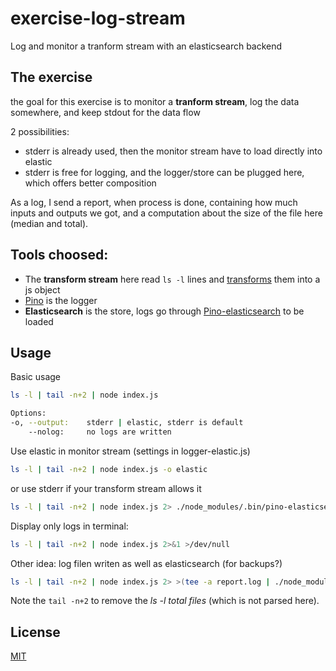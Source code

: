 # exercise-log-stream

Log and monitor a tranform stream with an elasticsearch backend

## The exercise

the goal for this exercise is to monitor a **tranform stream**, log the data somewhere, and keep stdout for the data flow

2 possibilities:
- stderr is already used, then the monitor stream have to load directly into elastic
- stderr is free for logging, and the logger/store can be plugged here, which offers better composition

As a log, I send a report, when process is done, containing how much inputs and outputs we got,
and a computation about the size of the file here (median and total). 

## Tools choosed:
- The **transform stream** here read `ls -l` lines and [transforms](https://github.com/sergi/parse-listing) them into a js object
- [Pino](https://github.com/mcollina/pino) is the logger
- **Elasticsearch** is the store, logs go through [Pino-elasticsearch](https://www.npmjs.com/package/pino-elasticsearch) to be loaded



## Usage 

Basic usage

```bash
ls -l | tail -n+2 | node index.js

Options:
-o, --output:    stderr | elastic, stderr is default
    --nolog:     no logs are written
```


Use elastic in monitor stream (settings in logger-elastic.js)

``` bash
ls -l | tail -n+2 | node index.js -o elastic
```


or use stderr if your transform stream allows it

```bash
ls -l | tail -n+2 | node index.js 2> ./node_modules/.bin/pino-elasticsearch
```


Display only logs in terminal:

```bash
ls -l | tail -n+2 | node index.js 2>&1 >/dev/null
```

Other idea: log filen writen as well as elasticsearch (for backups?)

```bash
ls -l | tail -n+2 | node index.js 2> >(tee -a report.log | ./node_modules/.bin/pino-elasticsearch)
```


Note the `tail -n+2` to remove the *ls -l total files* (which is not parsed here).


## License

[MIT](https://tldrlegal.com/license/mit-license)

